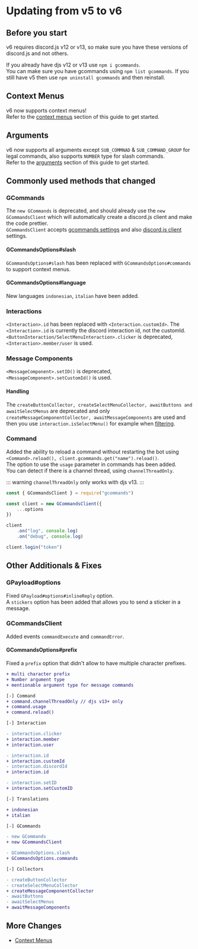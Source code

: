 # Updating from v5 to v6

## Before you start
v6 requires discord.js v12 or v13, so make sure you have these versions of discord.js and not others.  
  
If you already have djs v12 or v13 use `npm i gcommands`.  
You can make sure you have gcommands using `npm list gcommands`. If you still have v5 then use `npm uninstall gcommands` and then reinstall.

## Context Menus
v6 now supports context menus!  
Refer to the [context menus](./../interactions/contextmenus.md) section of this guide to get started.

## Arguments
v6 now supports all arguments except `SUB_COMMNAD` & `SUB_COMMAND_GROUP` for legal commands, also supports `NUMBER` type for slash commands.  
Refer to the [arguments](./../arguments/usingargsincmd.md) section of this guide to get started.

## Commonly used methods that changed

### GCommands
The `new GCommands` is deprecated, and should already use the `new GCommandsClient` which will automatically create a discord.js client and make the code prettier.  
`GCommandsClient` accepts [gcommands settings](https://gcommands.js.org/docs/#/docs/main/dev/typedef/GCommandsOptions) and also [discord.js client](https://discord.js.org/#/docs/main/stable/typedef/ClientOptions) settings. 

#### GCommandsOptions#slash
`GCommandsOptions#slash` has been replaced with `GCommandsOptions#commands` to support context menus.

#### GCommandsOptions#language
New languages `indonesian`, `italian` have been added.

### Interactions
`<Interaction>.id` has been replaced with `<Interaction.customId>`. The `<Interaction>.id` is currently the discord interaction id, not the customId.  
`<ButtonInteraction/SelectMenuInteraction>.clicker` is deprecated, `<Interaction>.member/user` is used.  

### Message Components
`<MessageComponent>.setID()` is deprecated, `<MessageComponent>.setCustomId()` is used.

#### Handling
The `createButtonCollector, createSelectMenuCollector, awaitButtons and awaitSelectMenus` are deprecated and only `createMessageComponentCollector, awaitMessageComponents` are used and then you use `interaction.isSelectMenu()` for example when [filtering](https://gcommands.js.org/docs/#/docs/main/dev/class/GInteraction?scrollTo=isApplication).

### Command
Added the ability to reload a command without restarting the bot using `<Command>.reload(), client.gcommands.get("name").reload()`.  
The option to use the `usage` parameter in commands has been added.  
You can detect if there is a channel thread, using `channelThreadOnly`.

::: warning
`channelThreadOnly` only works with djs v13.
:::

```js
const { GCommandsClient } = require("gcommands")

const client = new GCommandsClient({
    ...options
})

client
    .on("log", console.log)
    .on("debug", console.log)

client.login("token")
```

## Other Additionals & Fixes

### GPayload#options
Fixed `GPayload#options#inlineReply` option.  
A `stickers` option has been added that allows you to send a sticker in a message.

### GCommandsClient
Added events `commandExecute` and `commandError`.

#### GCommandsOptions#prefix
Fixed a `prefix` option that didn't allow to have multiple character prefixes.  


```diff
+ multi character prefix
+ Number argument type
+ mentionable argument type for message commands

[-] Command
+ command.channelThreadOnly // djs v13+ only
+ command.usage
+ command.reload()

[-] Interaction

- interaction.clicker
+ interaction.member
+ interaction.user

- interaction.id
+ interaction.customId
- interaction.discordId
+ interaction.id

- interaction.setID
+ interaction.setCustomID

[-] Translations

+ indonesian
+ italian

[-] GCommands

- new GCommands
+ new GCommandsClient

- GCommandsOptions.slash
+ GCommandsOptions.commands

[-] Collectors

- createButtonCollector
- createSelectMenuCollector
+ createMessageComponentCollector
- awaitButtons
- awaitSelectMenus
+ awaitMessageComponents
```

## More Changes

- [Context Menus](../interactions/contextmenus.md)
